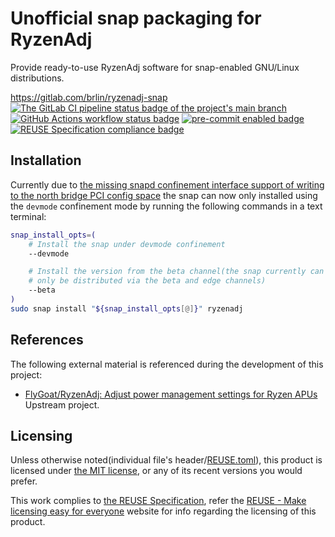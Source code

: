# Unofficial snap packaging for RyzenAdj

Provide ready-to-use RyzenAdj software for snap-enabled GNU/Linux distributions.

<https://gitlab.com/brlin/ryzenadj-snap>  
[![The GitLab CI pipeline status badge of the project's `main` branch](https://gitlab.com/brlin/ryzenadj-snap/badges/main/pipeline.svg?ignore_skipped=true "Click here to check out the comprehensive status of the GitLab CI pipelines")](https://gitlab.com/brlin/ryzenadj-snap/-/pipelines) [![GitHub Actions workflow status badge](https://github.com/brlin-tw/ryzenadj-snap/actions/workflows/check-potential-problems.yml/badge.svg "GitHub Actions workflow status")](https://github.com/brlin-tw/ryzenadj-snap/actions/workflows/check-potential-problems.yml) [![pre-commit enabled badge](https://img.shields.io/badge/pre--commit-enabled-brightgreen?logo=pre-commit&logoColor=white "This project uses pre-commit to check potential problems")](https://pre-commit.com/) [![REUSE Specification compliance badge](https://api.reuse.software/badge/gitlab.com/brlin/ryzenadj-snap "This project complies to the REUSE specification to decrease software licensing costs")](https://api.reuse.software/info/gitlab.com/brlin/ryzenadj-snap)

## Installation

Currently due to [the missing snapd confinement interface support of writing to the north bridge PCI config space](https://forum.snapcraft.io/t/feature-request-please-implement-interface-for-writing-to-the-pci-config-space/41887) the snap can now only installed using the `devmode` confinement mode by running the following commands in a text terminal:

```bash
snap_install_opts=(
    # Install the snap under devmode confinement
    --devmode

    # Install the version from the beta channel(the snap currently can
    # only be distributed via the beta and edge channels)
    --beta
)
sudo snap install "${snap_install_opts[@]}" ryzenadj
```

## References

The following external material is referenced during the development of this project:

* [FlyGoat/RyzenAdj: Adjust power management settings for Ryzen APUs](https://github.com/FlyGoat/RyzenAdj)  
  Upstream project.

## Licensing

Unless otherwise noted(individual file's header/[REUSE.toml](REUSE.toml)), this product is licensed under [the MIT license](https://opensource.org/license/mit), or any of its recent versions you would prefer.

This work complies to [the REUSE Specification](https://reuse.software/spec/), refer the [REUSE - Make licensing easy for everyone](https://reuse.software/) website for info regarding the licensing of this product.
